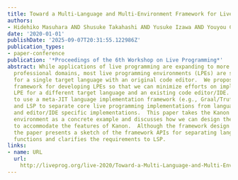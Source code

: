 ```yaml
---
title: Toward a Multi-Language and Multi-Environment Framework for Live Programming
authors:
- Hidehiko Masuhara AND Shusuke Takahashi AND Yusuke Izawa AND Youyou Cong
date: '2020-01-01'
publishDate: '2025-09-07T20:31:55.122986Z'
publication_types:
- paper-conference
publication: '*Proceedings of the 6th Workshop on Live Programming*'
abstract: While applications of live programming are expanding to more practical and
  professional domains, most live programming environments (LPEs) are still developed
  for a single target language with an original code editor.  We propose an implementation
  framework for developing LPEs so that we can minimize efforts on implementing an
  LPE for a different target language and an existing code editor/IDE.  Our idea is
  to use a meta-JIT language implementation framework (e.g., Graal/Truffle and RPython)
  and LSP to separate core live programming implementations from language-specific
  and editor/IDE specific implementations.  This paper takes the Kanon live programming
  environment as a concrete example and discusses how we can design the framework
  to accommodate the features of Kanon.  Although the framework design is still underway,
  the paper presents a sketch of the framework APIs for separating language-specific
  functions and clarifies the requirements to LSP.
links:
- name: URL
  url: 
    http://liveprog.org/live-2020/Toward-a-Multi-Language-and-Multi-Environment-Framework-for-Live-Programming/
---
```

